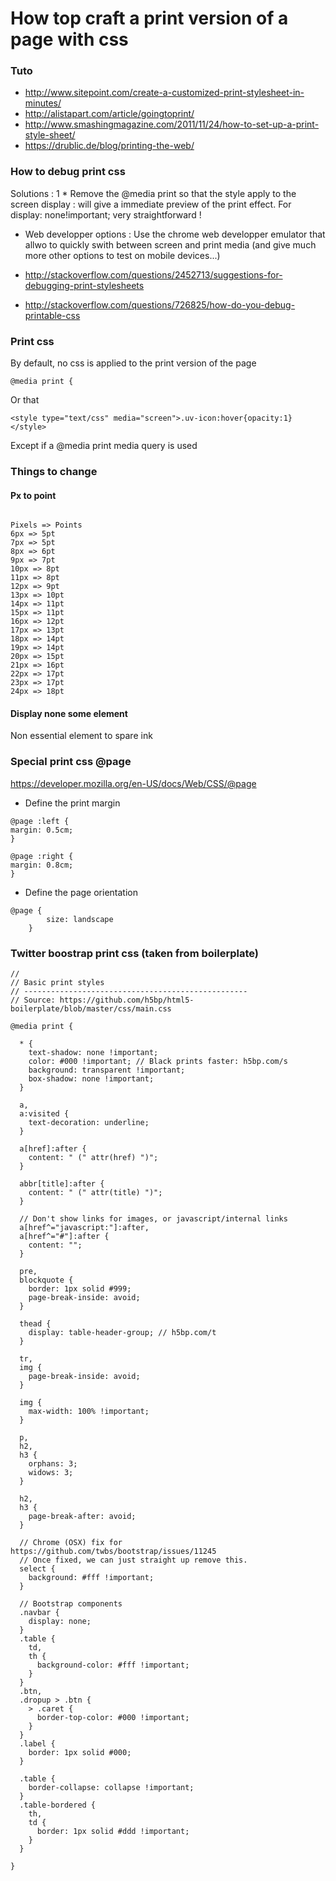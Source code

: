 # How top craft a print version of a page with css 

### Tuto 
* http://www.sitepoint.com/create-a-customized-print-stylesheet-in-minutes/
* http://alistapart.com/article/goingtoprint/
* http://www.smashingmagazine.com/2011/11/24/how-to-set-up-a-print-style-sheet/
* https://drublic.de/blog/printing-the-web/

### How to debug print css

Solutions : 
1 * Remove the @media print so that the style apply to the screen display : will give a immediate preview of the print effect. For display: none!important; very straightforward !
* Web developper options : Use the chrome web developper emulator that allwo to quickly swith between screen and print media (and give much more other options to test on mobile devices...)

* http://stackoverflow.com/questions/2452713/suggestions-for-debugging-print-stylesheets
* http://stackoverflow.com/questions/726825/how-do-you-debug-printable-css


### Print css

By default, no css is applied to the print version of the page 
````
@media print {
````

Or that 
````
<style type="text/css" media="screen">.uv-icon:hover{opacity:1}</style>
````

Except if a @media print media query is used

### Things to change 
#### Px to point 
````

Pixels => Points
6px => 5pt
7px => 5pt
8px => 6pt
9px => 7pt
10px => 8pt
11px => 8pt
12px => 9pt
13px => 10pt
14px => 11pt
15px => 11pt
16px => 12pt
17px => 13pt
18px => 14pt
19px => 14pt
20px => 15pt
21px => 16pt
22px => 17pt
23px => 17pt
24px => 18pt
````

#### Display none some element 

Non essential element to spare ink

### Special print css @page 
https://developer.mozilla.org/en-US/docs/Web/CSS/@page

* Define the print margin
````
@page :left {
margin: 0.5cm;
}

@page :right {
margin: 0.8cm;
}
````
* Define the page orientation
````
@page {
        size: landscape
    }
````


### Twitter boostrap print css (taken from boilerplate)

````
//
// Basic print styles
// --------------------------------------------------
// Source: https://github.com/h5bp/html5-boilerplate/blob/master/css/main.css

@media print {

  * {
    text-shadow: none !important;
    color: #000 !important; // Black prints faster: h5bp.com/s
    background: transparent !important;
    box-shadow: none !important;
  }

  a,
  a:visited {
    text-decoration: underline;
  }

  a[href]:after {
    content: " (" attr(href) ")";
  }

  abbr[title]:after {
    content: " (" attr(title) ")";
  }

  // Don't show links for images, or javascript/internal links
  a[href^="javascript:"]:after,
  a[href^="#"]:after {
    content: "";
  }

  pre,
  blockquote {
    border: 1px solid #999;
    page-break-inside: avoid;
  }

  thead {
    display: table-header-group; // h5bp.com/t
  }

  tr,
  img {
    page-break-inside: avoid;
  }

  img {
    max-width: 100% !important;
  }

  p,
  h2,
  h3 {
    orphans: 3;
    widows: 3;
  }

  h2,
  h3 {
    page-break-after: avoid;
  }

  // Chrome (OSX) fix for https://github.com/twbs/bootstrap/issues/11245
  // Once fixed, we can just straight up remove this.
  select {
    background: #fff !important;
  }

  // Bootstrap components
  .navbar {
    display: none;
  }
  .table {
    td,
    th {
      background-color: #fff !important;
    }
  }
  .btn,
  .dropup > .btn {
    > .caret {
      border-top-color: #000 !important;
    }
  }
  .label {
    border: 1px solid #000;
  }

  .table {
    border-collapse: collapse !important;
  }
  .table-bordered {
    th,
    td {
      border: 1px solid #ddd !important;
    }
  }

}
````